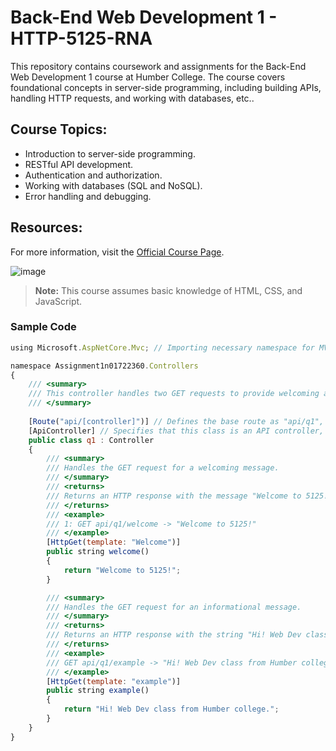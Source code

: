 # Back-End Web Development 1 - HTTP-5125-RNA

This repository contains coursework and assignments for the Back-End Web Development 1 course at Humber College. The course covers foundational concepts in server-side programming, including building APIs, handling HTTP requests, and working with databases, etc..

## Course Topics:
- Introduction to server-side programming.
- RESTful API development.
- Authentication and authorization.
- Working with databases (SQL and NoSQL).
- Error handling and debugging.

## Resources:
For more information, visit the [Official Course Page](https://humber.ca/web-development).

![image](https://github.com/user-attachments/assets/b18c7c83-c42d-46b0-b39c-f3047d4d1e8a)


> **Note:** This course assumes basic knowledge of HTML, CSS, and JavaScript.

### Sample Code
```javascript
using Microsoft.AspNetCore.Mvc; // Importing necessary namespace for MVC functionality.

namespace Assignment1n01722360.Controllers
{
    /// <summary>
    /// This controller handles two GET requests to provide welcoming and informational messages.
    /// </summary>
    
    [Route("api/[controller]")] // Defines the base route as "api/q1", with "q1" derived from the controller's name.
    [ApiController] // Specifies that this class is an API controller, which automatically handles request validation and response formatting.
    public class q1 : Controller
    {
        /// <summary>
        /// Handles the GET request for a welcoming message.
        /// </summary>
        /// <returns>
        /// Returns an HTTP response with the message "Welcome to 5125!" to the client.
        /// </returns>
        /// <example>
        /// 1: GET api/q1/welcome -> "Welcome to 5125!"
        /// </example>
        [HttpGet(template: "Welcome")]
        public string welcome()
        {
            return "Welcome to 5125!";
        }

        /// <summary>
        /// Handles the GET request for an informational message.
        /// </summary>
        /// <returns>
        /// Returns an HTTP response with the string "Hi! Web Dev class from Humber college." to the client.
        /// </returns>
        /// <example>
        /// GET api/q1/example -> "Hi! Web Dev class from Humber college."
        /// </example>
        [HttpGet(template: "example")]
        public string example()
        {
            return "Hi! Web Dev class from Humber college.";
        }
    }
}
